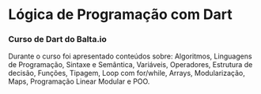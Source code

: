# Lógica de Programação com Dart
### Curso de Dart do Balta.io

Durante o curso foi apresentado conteúdos sobre: Algoritmos, Linguagens de Programação, Sintaxe e Semântica, Variáveis, Operadores, Estrutura de decisão, Funções, Tipagem, Loop com for/while, Arrays, Modularização, Maps, Programação Linear Modular e POO.
